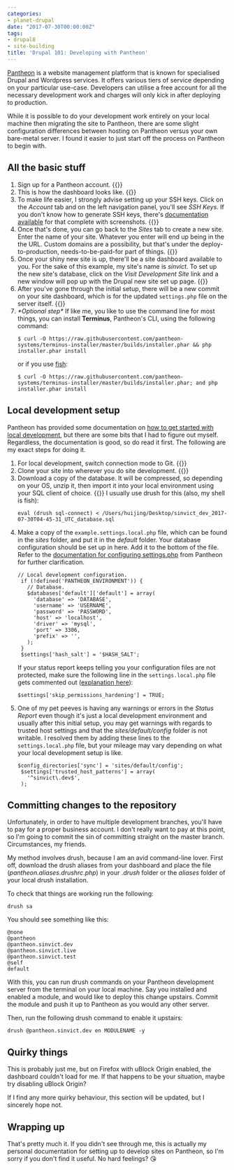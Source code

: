 ```yaml
---
categories:
- planet-drupal
date: "2017-07-30T00:00:00Z"
tags:
- drupal8
- site-building
title: 'Drupal 101: Developing with Pantheon'
---
```

[Pantheon](https://pantheon.io/) is a website management platform that is known for specialised Drupal and Wordpress services. It offers various tiers of service depending on your particular use-case. Developers can utilise a free account for all the necessary development work and charges will only kick in after deploying to production.

While it is possible to do your development work entirely on your local machine then migrating the site to Pantheon, there are some slight configuration differences between hosting on Pantheon versus your own bare-metal server. I found it easier to just start off the process on Pantheon to begin with.

## All the basic stuff

1. Sign up for a Pantheon account.
    {{<img4w filename="posts/pantheon/register" filetype="jpg" alt="Register page on Pantheon">}}
2. This is how the dashboard looks like.
    {{<img4w filename="posts/pantheon/dashboard" filetype="jpg" alt="Dashboard page on Pantheon">}}
3. To make life easier, I strongly advise setting up your SSH keys. Click on the *Account* tab and on the left navigation panel, you'll see *SSH Keys*. If you don't know how to generate SSH keys, there's [documentation available](https://pantheon.io/docs/ssh-keys/) for that complete with screenshots.
    {{<img4w filename="posts/pantheon/ssh" filetype="jpg" alt="Add SSH keys to account">}}
4. Once that's done, you can go back to the *Sites* tab to create a new site. Enter the name of your site. Whatever you enter will end up being in the the URL. Custom domains are a possibility, but that's under the deploy-to-production, needs-to-be-paid-for part of things.
    {{<img4w filename="posts/pantheon/create" filetype="jpg" alt="Create new site on Pantheon">}}
5. Once your shiny new site is up, there'll be a site dashboard available to you. For the sake of this example, my site's name is *sinvict*. To set up the new site's database, click on the *Visit Development Site* link and a new window will pop up with the Drupal new site set up page.
    {{<img4w filename="posts/pantheon/sitedash" filetype="jpg" alt="Set up Drupal database">}}
6. After you've gone through the initial setup, there will be a new commit on your site dashboard, which is for the updated `settings.php` file on the server itself.
    {{<img4w filename="posts/pantheon/dbsetup" filetype="jpg" alt="Set up Drupal database">}}
7. *\*Optional step\** If like me, you like to use the command line for most things, you can install **Terminus**, Pantheon's CLI, using the following command:
    <pre><code class="language-bash">$ curl -O https://raw.githubusercontent.com/pantheon-systems/terminus-installer/master/builds/installer.phar && php installer.phar install</code></pre>
    or if you use [fish](https://fishshell.com/):
    <pre><code class="language-bash">$ curl -O https://raw.githubusercontent.com/pantheon-systems/terminus-installer/master/builds/installer.phar; and php installer.phar install</code></pre>

## Local development setup

Pantheon has provided some documentation on [how to get started with local development](https://pantheon.io/docs/local-development/), but there are some bits that I had to figure out myself. Regardless, the documentation is good, so do read it first. The following are my exact steps for doing it.

1. For local development, switch connection mode to Git.
    {{<img4w filename="posts/pantheon/gitmode" filetype="jpg" alt="Switch connection mode">}}
2. Clone your site into wherever you do site development.
    {{<img4w filename="posts/pantheon/clone" filetype="jpg" alt="Clone site to local machine">}}
3. Download a copy of the database. It will be compressed, so depending on your OS, unzip it, then import it into your local environment using your SQL client of choice.
    {{<img4w filename="posts/pantheon/exportdb" filetype="jpg" alt="Export database">}}
    I usually use drush for this (also, my shell is fish):
    <pre><code class="language-bash">eval (drush sql-connect) < /Users/huijing/Desktop/sinvict_dev_2017-07-30T04-45-31_UTC_database.sql</code></pre>
4. Make a copy of the `example.settings.local.php` file, which can be found in the *sites* folder, and put it in the *default* folder. Your database configuration should be set up in here. Add it to the bottom of the file. Refer to the [documentation for configuring settings.php](https://pantheon.io/docs/settings-php/) from Pantheon for further clarification.
    <pre><code class="language-php">// Local development configuration.
    if (!defined('PANTHEON_ENVIRONMENT')) {
      // Database.
      $databases['default']['default'] = array(
        'database' => 'DATABASE',
        'username' => 'USERNAME',
        'password' => 'PASSWORD',
        'host' => 'localhost',
        'driver' => 'mysql',
        'port' => 3306,
        'prefix' => '',
      );
    }
    $settings['hash_salt'] = '$HASH_SALT';</code></pre>
    If your status report keeps telling you your configuration files are not protected, make sure the following line in the `settings.local.php` file gets commented out ([explanation here](https://www.drupal.org/node/2817791)):
    <pre><code class="language-php">$settings['skip_permissions_hardening'] = TRUE;</code></pre>
5. One of my pet peeves is having any warnings or errors in the *Status Report* even though it's just a local development environment and usually after this initial setup, you may get warnings with regards to trusted host settings and that the *sites/default/config* folder is not writable.
    I resolved them by adding these lines to the `settings.local.php` file, but your mileage may vary depending on what your local development setup is like.
    <pre><code class="language-php">$config_directories['sync'] = 'sites/default/config';
    $settings['trusted_host_patterns'] = array(
      '^sinvict\.dev$',
    );</code></pre>

## Committing changes to the repository

Unfortunately, in order to have multiple development branches, you'll have to pay for a proper business account. I don't really want to pay at this point, so I'm going to commit the sin of committing straight on the master branch. Circumstances, my friends.

My method involves drush, because I am an avid command-line lover. First off, download the drush aliases from your dashboard and place the file (*pantheon.aliases.drushrc.php*) in your *.drush* folder or the *aliases* folder of your local drush installation.

To check that things are working run the following:
<pre><code class="language-bash">drush sa</code></pre>

You should see something like this:
<pre><code class="language-bash">@none
@pantheon
@pantheon.sinvict.dev
@pantheon.sinvict.live
@pantheon.sinvict.test
@self
default</code></pre>

With this, you can run drush commands on your Pantheon development server from the terminal on your local machine. Say you installed and enabled a module, and would like to deploy this change upstairs. Commit the module and push it up to Pantheon as you would any other server.

Then, run the following drush command to enable it upstairs:
<pre><code class="language-bash">drush @pantheon.sinvict.dev en MODULENAME -y</code></pre>

## Quirky things

This is probably just me, but on Firefox with uBlock Origin enabled, the dashboard couldn't load for me. If that happens to be your situation, maybe try disabling uBlock Origin?

If I find any more quirky behaviour, this section will be updated, but I sincerely hope not.

## Wrapping up

That's pretty much it. If you didn't see through me, this is actually my personal documentation for setting up to develop sites on Pantheon, so I'm sorry if you don't find it useful. No hard feelings? <span class="emoji" role="img" tabindex="0" aria-label="face blowing a kiss">&#x1F618;</span>
